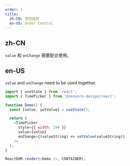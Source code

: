 ```yaml
---
order: 1
title:
  zh-CN: 受控组件
  en-US: Under Control
---
```


## zh-CN

`value` 和 `onChange` 需要配合使用。

## en-US

`value` and `onChange` need to be used together.

```js
import { useState } from 'react';
import { TimePicker } from '@sensoro-design/react';

function Demo() {
  const [value, setValue] = useState();

  return (
    <TimePicker
      style={{ width: 194 }}
      value={value}
      onChange={(valueString) => setValue(valueString)}
    />
  );
}

ReactDOM.render(<Demo />, CONTAINER);
```

